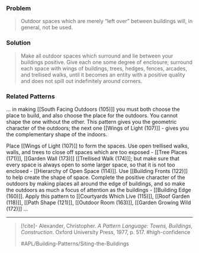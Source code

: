 ### Problem
>Outdoor spaces which are merely “left over” between buildings will, in general, not be used.

### Solution
>Make all outdoor spaces which surround and lie between your buildings positive. Give each one some degree of enclosure; surround each space with wings of buildings, trees, hedges, fences, arcades, and trellised walks, until it becomes an entity with a positive quality and does not spill out indefinitely around corners.

### Related Patterns
... in making [[South Facing Outdoors (105)]] you must both choose the place to build, and also choose the place for the outdoors. You cannot shape the one without the other. This pattern gives you the geometric character of the outdoors; the next one [[Wings of Light (107)]] - gives you the complementary shape of the indoors.

Place [[Wings of Light (107)]] to form the spaces. Use open trellised walks, walls, and trees to close off spaces which are too exposed - [[Tree Places (171)]], [[Garden Wall (173)]] [[Trellised Walk (174)]]; but make sure that every space is always open to some larger space, so that it is not too enclosed - [[Hierarchy of Open Space (114)]]. Use [[Building Fronts (122)]] to help create the shape of space. Complete the positive character of the outdoors by making places all around the edge of buildings, and so make the outdoors as much a focus of attention as the buildings - [[Building Edge (160)]]. Apply this pattern to [[Courtyards Which Live (115)]], [[Roof Garden (118)]], [[Path Shape (121)]], [[Outdoor Room (163)]], [[Garden Growing Wild (172)]] ...

---

> [!cite]- Alexander, Christopher. _A Pattern Language: Towns, Buildings, Construction_. Oxford University Press, 1977, p. 517.
> #high-confidence
>
> #APL/Building-Patterns/Siting-the-Buildings
